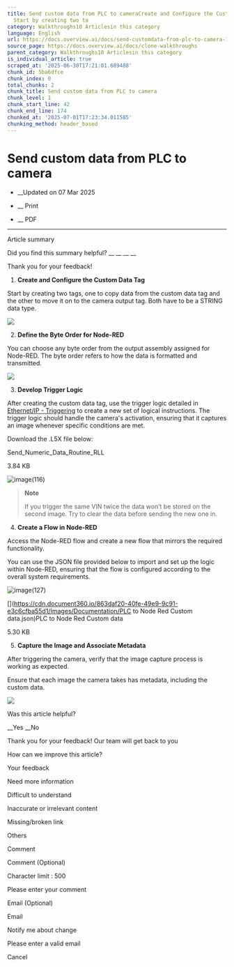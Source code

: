 ```yaml
---
title: Send custom data from PLC to cameraCreate and Configure the Custom Data Tag
  Start by creating two ta
category: Walkthroughs10 Articlesin this category
language: English
url: https://docs.overview.ai/docs/send-customdata-from-plc-to-camera-1
source_page: https://docs.overview.ai/docs/clone-walkthroughs
parent_category: Walkthroughs10 Articlesin this category
is_individual_article: true
scraped_at: '2025-06-30T17:21:01.689488'
chunk_id: 5ba6dfce
chunk_index: 0
total_chunks: 2
chunk_title: Send custom data from PLC to camera
chunk_level: 1
chunk_start_line: 42
chunk_end_line: 174
chunked_at: '2025-07-01T17:23:34.011585'
chunking_method: header_based
---
```


# Send custom data from PLC to camera

  *  __Updated on 07 Mar 2025



  *  __ Print

  * __ PDF




* * *

Article summary

Did you find this summary helpful?  __ __ __ __

Thank you for your feedback\!

  1. **Create and Configure the Custom Data Tag**  
  
Start by creating two tags, one to copy data from the custom data tag and the other to move it on to the camera output tag. Both have to be a STRING data type.  
  


![](https://cdn.document360.io/863daf20-40fe-49e9-9c91-e3c6cfba55d1/Images/Documentation/image\(117\).png)

  2. **Define the Byte Order for Node-RED**  
  


You can choose any byte order from the output assembly assigned for Node-RED. The byte order refers to how the data is formatted and transmitted.   
  
![](https://cdn.document360.io/863daf20-40fe-49e9-9c91-e3c6cfba55d1/Images/Documentation/send-vin-from-plc-to-camera-image-hm2vdqk4.png)

  3. **Develop Trigger Logic**

  
After creating the custom data tag, use the trigger logic detailed in [Ethernet/IP - Triggering](/docs/trigger-using-a-plc-ethernet-1) to create a new set of logical instructions. The trigger logic should handle the camera's activation, ensuring that it captures an image whenever specific conditions are met.  
  


Download the .L5X file below:  
  


[](https://cdn.document360.io/863daf20-40fe-49e9-9c91-e3c6cfba55d1/Images/Documentation/Send_Numeric_Data_Routine_RLL.L5X)Send\_Numeric\_Data\_Routine\_RLL

3.84 KB

  
  
![image\(116\)](https://cdn.document360.io/863daf20-40fe-49e9-9c91-e3c6cfba55d1/Images/Documentation/image\(116\).png)  


> **Note**
> 
> If you trigger the same VIN twice the data won’t be stored on the second image. Try to clear the data before sending the new one in.

  4. **Create a Flow in Node-RED**

  
Access the Node-RED flow and create a new flow that mirrors the required functionality.  
  
You can use the JSON file provided below to import and set up the logic within Node-RED, ensuring that the flow is configured according to the overall system requirements.  
  
![image\(127\)](https://cdn.document360.io/863daf20-40fe-49e9-9c91-e3c6cfba55d1/Images/Documentation/image\(127\).png)  


[](https://cdn.document360.io/863daf20-40fe-49e9-9c91-e3c6cfba55d1/Images/Documentation/PLC to Node Red Custom data.json)PLC to Node Red Custom data

5.30 KB

  


  5. **Capture the Image and Associate Metadata**

  
After triggering the camera, verify that the image capture process is working as expected.

  
Ensure that each image the camera takes has metadata, including the custom data.  
  


![](https://cdn.document360.io/863daf20-40fe-49e9-9c91-e3c6cfba55d1/Images/Documentation/send-vin-from-plc-to-camera-image-ph141wpm.png)




Was this article helpful?

__Yes __No

Thank you for your feedback\! Our team will get back to you

How can we improve this article?

Your feedback

Need more information

Difficult to understand

Inaccurate or irrelevant content

Missing/broken link

Others

Comment

Comment \(Optional\)

Character limit : 500

Please enter your comment

Email \(Optional\)

Email

Notify me about change  


Please enter a valid email

Cancel
